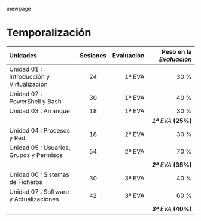\newpage

# Temporalización 

| Unidades | Sesiones | Evaluación | Peso  en la *Evaluación* |
|:--------| :-: | -: | -: |
| Unidad 01 : Introducción y Virtualización | 24 |  1ª EVA | 30 %| 
| Unidad 02 : PowerShell y Bash| 30 | 1ª EVA | 40 %|
| Unidad 03 : Arranque| 18 | 1ª EVA | 30 %| 
|||| ***1ª** EVA* **(25%)**||
| Unidad 04 : Procesos y Red| 18 | 2ª EVA | 30 %|
| Unidad 05 : Usuarios, Grupos y Permisos | 54 | 2ª EVA | 70 %|
|||| ***2ª** EVA* **(35%)**||
| Unidad 06 : Sistemas de Ficheros| 30 | 3ª EVA | 40 %| 
| Unidad 07 : Software y Actualizaciones| 42 | 3ª EVA | 60 % | 
|||| ***3ª** EVA* **(40%)**||

